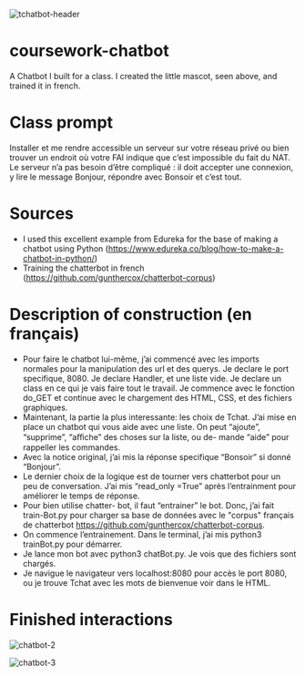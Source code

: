 ![tchatbot-header](https://user-images.githubusercontent.com/17324902/203384349-885c00ad-3797-4139-8b07-2dca224edf6a.png)


# coursework-chatbot
A Chatbot I built for a class. I created the little mascot, seen above, and trained it in french. 

# Class prompt
Installer et me rendre accessible un serveur sur votre réseau privé ou bien trouver un endroit où votre FAI indique que c’est impossible du fait du NAT. Le serveur n’a pas besoin d’être compliqué : il doit accepter une connexion, y lire le message Bonjour, répondre avec Bonsoir et c’est tout.

# Sources
- I used this excellent example from Edureka for the base of making a chatbot using Python (https://www.edureka.co/blog/how-to-make-a-chatbot-in-python/)
- Training the chatterbot in french (https://github.com/gunthercox/chatterbot-corpus)

# Description of construction (en français)
- Pour faire le chatbot lui-même, j’ai commencé avec les imports normales pour la manipulation des url et des querys. Je declare le port specifique, 8080. Je declare Handler, et une liste vide. Je declare un class en ce qui je vais faire tout le travail. Je commence avec le fonction do_GET et continue avec le chargement des HTML, CSS, et des fichiers graphiques.
- Maintenant, la partie la plus interessante: les choix de Tchat. J’ai mise en place un chatbot qui vous aide avec une liste. On peut “ajoute”, “supprime”, “aﬀiche” des choses sur la liste, ou de- mande “aide” pour rappeller les commandes.
- Avec la notice original, j’ai mis la réponse specifique “Bonsoir” si donné “Bonjour”.
- Le dernier choix de la logique est de tourner vers chatterbot pour un peu de conversation. J’ai mis “read_only =True” après l’entrainment pour améliorer le temps de réponse.
- Pour bien utilise chatter- bot, il faut “entrainer” le bot. Donc, j’ai fait train-Bot.py pour charger sa base de données avec le "corpus" français de chatterbot https://github.com/gunthercox/chatterbot-corpus.
- On commence l’entrainement. Dans le terminal, j’ai mis python3 trainBot.py pour démarrer.
- Je lance mon bot avec python3 chatBot.py. Je vois que des fichiers sont chargés.
- Je navigue le navigateur vers localhost:8080 pour accès le port 8080, ou je trouve Tchat avec les mots de bienvenue voir dans le HTML.


# Finished interactions

<img alt="chatbot-2" src="https://user-images.githubusercontent.com/17324902/203381023-2d1aedb0-cd1b-4206-879e-9742fb3b303c.png">


![chatbot-3](https://user-images.githubusercontent.com/17324902/203377956-9bc1b979-8f4c-4c0b-bdf5-6f4c80db20eb.png)
